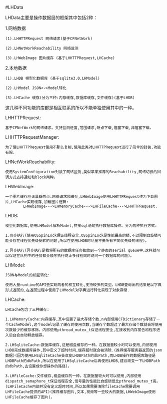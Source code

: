 #LHData

LHData主要是操作数据层的框架其中包括2种：


1.网络数据
 
    (1).LHHTTPRequest 网络请求(基于CFNetWork)
 
    (2).LHNetWorkReachability 网络监测
  
    (3).LHWebImage 图片缓存 (基于LHHTTPRequest,LHCache)

2.本地数据
 
    (1).LHDB 模型化数据库 (基于sqlite3.0,LHModel)
  
    (2).LHModel JSON<->Model转化
  
    (3).LHCache 缓存(分为三种:内存缓存,数据库缓存,文件缓存)(基于LHDB)


这几种不同功能的库都是相互联系的所以不能单独使用其中的一种。

LHHTTPRequest:

    基于CFNetWork的网络请求。支持监测进度,范围请求,断点下载,阻塞下载,非阻塞下载。

LHHTTPRequestManager:

    为了使LHHTTPRequest使用不那么复制,使用此类对LHHTTPRequest进行了简单的封装,功能有限。

LHNetWorkReachability:

    使用SystemConfiguration封装了网络监测,类似苹果推荐的Reachability,网络切换的回调方式支持通知和block两种。

LHWebImage:

    一个图片缓存应该具备两点:网络请求和缓存,LHWebImage使用LHHTTPRequest作为下载图片,LHCache实现缓存,加载图片逻辑:
            LHWebImage--->LHMemoryCache--->LHFileCache--->LHHTTPRequest.

LHDB:

    模型化数据库,使用LHModel解析Model,拼接sql语句执行数据库操作。分为两种执行方式:

    1.同步执行(使用OSSpinLock保证线程安全,OSSpinLock是性能最高的锁,不过限制自旋锁可能会存在线程优先级反转的问题,所以在使用LHDB时尽量不要所有不同优先级的线程)。

    2.异步执行(异步执行是我将所有的数据库任务都放到一个静态的serial queue中,这样就可以保证在队列中的任务都会顺序执行防止多线程同时访问一个数据库的问题)。

LHModel:

    JSON与Model的相互转化:

    使用大量runtime的API去实现两者的相互转化,支持较多的类型。LHDB查询出的结果是以字典形式返回的,在返回过程中使用了LHModel对字典进行转化实现了对象存储.

LHCache:

    LHCache包含了三种缓存:

    1.LHMemoryCache:内存缓存,其中设置了最大存储个数,n内部使用CFDictionary存储了一个CacheModel,这个model记录了缓存的使用次数,当缓存个数超过了最大存储个数就会将使用次数最少的缓存移除。内部使用pthread_mutex_t保证线程安全,在接收到内存警告和程序进入后台会自动释放缓存。

    2.LHSqliteCache:数据库缓存,这是磁盘缓存的一种。在数据量较小时可以使用,内部使用LHDB完成数据库操作,其中定义了超时时间,缓存超时就会被清除.(推荐缓存服务器返回的json数据)(因为使用LHSqliteCache会改变LHDBPath的dbPath,而LHDB操作的数据库路径是LHDBPath的dbPath,所以在使用了LHSqliteCache后再使用LHDB,建议改变一下LHDBPath的dbPath,去设置成你想操作的路径)。

    3.LHFileCache:文件缓存,磁盘缓存的一种。在数据量较大时可以使用,内部使用dispatch_semaphore_t保证线程安全,信号量的性能比自旋锁低比pthread_mutex_t高。(LHFileCache内部并没有定义超时时间,所以如果需要清除fileCache需要调用LHFileCache提供的API)(推荐缓存图片,文本,视频等一些较大的数据,LHWebImage使用LHFileCache缓存了图片)。
    
